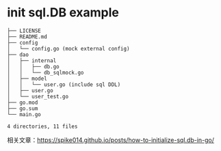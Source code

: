# init sql.DB example

```
├── LICENSE
├── README.md
├── config
│   └── config.go (mock external config)
├── dao
│   ├── internal
│   │   ├── db.go
│   │   └── db_sqlmock.go
│   ├── model
│   │   └── user.go (include sql DDL)
│   ├── user.go
│   └── user_test.go
├── go.mod
├── go.sum
└── main.go

4 directories, 11 files
```

相关文章：https://spike014.github.io/posts/how-to-initialize-sql.db-in-go/
